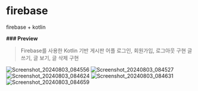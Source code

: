 # firebase
firebase + kotlin

**### Preview**

> Firebase를 사용한 Kotlin 기반 게시판 어플
> 로그인, 회원가입, 로그아웃 구현
> 글 쓰기, 글 보기, 글 삭제 구현

![Screenshot_20240803_084556](https://github.com/user-attachments/assets/e175f844-88ac-4e75-98a6-4b5efc100ee1) ![Screenshot_20240803_084527](https://github.com/user-attachments/assets/50885748-b7f1-4c23-9b43-00c3d534d901)
![Screenshot_20240803_084624](https://github.com/user-attachments/assets/9037f137-d410-490a-9351-e99a6be96a7e) ![Screenshot_20240803_084631](https://github.com/user-attachments/assets/e1672128-0ae4-4278-9aaa-b2dbb4b3ce71)
![Screenshot_20240803_084659](https://github.com/user-attachments/assets/f1976088-38f4-4e7f-a837-42bb098eb91b)
